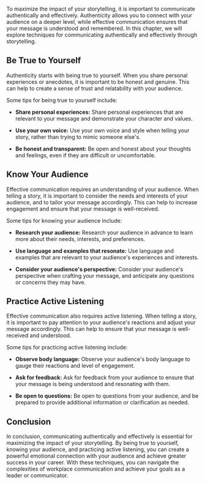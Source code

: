 
To maximize the impact of your storytelling, it is important to communicate authentically and effectively. Authenticity allows you to connect with your audience on a deeper level, while effective communication ensures that your message is understood and remembered. In this chapter, we will explore techniques for communicating authentically and effectively through storytelling.

Be True to Yourself
-------------------

Authenticity starts with being true to yourself. When you share personal experiences or anecdotes, it is important to be honest and genuine. This can help to create a sense of trust and relatability with your audience.

Some tips for being true to yourself include:

* **Share personal experiences:** Share personal experiences that are relevant to your message and demonstrate your character and values.

* **Use your own voice:** Use your own voice and style when telling your story, rather than trying to mimic someone else's.

* **Be honest and transparent:** Be open and honest about your thoughts and feelings, even if they are difficult or uncomfortable.

Know Your Audience
------------------

Effective communication requires an understanding of your audience. When telling a story, it is important to consider the needs and interests of your audience, and to tailor your message accordingly. This can help to increase engagement and ensure that your message is well-received.

Some tips for knowing your audience include:

* **Research your audience:** Research your audience in advance to learn more about their needs, interests, and preferences.

* **Use language and examples that resonate:** Use language and examples that are relevant to your audience's experiences and interests.

* **Consider your audience's perspective:** Consider your audience's perspective when crafting your message, and anticipate any questions or concerns they may have.

Practice Active Listening
-------------------------

Effective communication also requires active listening. When telling a story, it is important to pay attention to your audience's reactions and adjust your message accordingly. This can help to ensure that your message is well-received and understood.

Some tips for practicing active listening include:

* **Observe body language:** Observe your audience's body language to gauge their reactions and level of engagement.

* **Ask for feedback:** Ask for feedback from your audience to ensure that your message is being understood and resonating with them.

* **Be open to questions:** Be open to questions from your audience, and be prepared to provide additional information or clarification as needed.

Conclusion
----------

In conclusion, communicating authentically and effectively is essential for maximizing the impact of your storytelling. By being true to yourself, knowing your audience, and practicing active listening, you can create a powerful emotional connection with your audience and achieve greater success in your career. With these techniques, you can navigate the complexities of workplace communication and achieve your goals as a leader or communicator.
